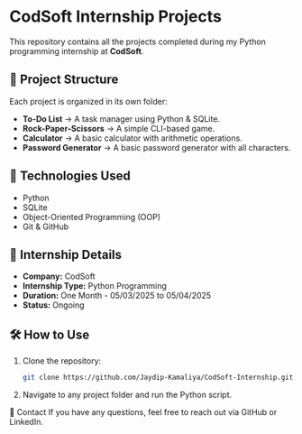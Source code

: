 # CodSoft Internship Projects

This repository contains all the projects completed during my Python programming internship at **CodSoft**.

## 📂 Project Structure
Each project is organized in its own folder:

- **To-Do List** → A task manager using Python & SQLite.
- **Rock-Paper-Scissors** → A simple CLI-based game.
- **Calculator** → A basic calculator with arithmetic operations.
- **Password Generator** → A basic password generator with all characters.

## 🚀 Technologies Used
- Python
- SQLite
- Object-Oriented Programming (OOP)
- Git & GitHub

## 📜 Internship Details
- **Company:** CodSoft
- **Internship Type:** Python Programming
- **Duration:** One Month - 05/03/2025 to 05/04/2025
- **Status:** Ongoing

## 🛠️ How to Use
1. Clone the repository:
   ```bash
   git clone https://github.com/Jaydip-Kamaliya/CodSoft-Internship.git

2. Navigate to any project folder and run the Python script.

📩 Contact
If you have any questions, feel free to reach out via GitHub or LinkedIn.